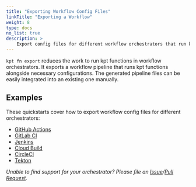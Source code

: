 ```yaml
---
title: "Exporting Workflow Config Files"
linkTitle: "Exporting a Workflow"
weight: 8
type: docs
no_list: true
description: >
    Export config files for different workflow orchestrators that run kpt functions
---
```


`kpt fn export` reduces the work to run kpt functions in workflow orchestrators. It exports a workflow pipeline that runs kpt functions alongside necessary configurations. The generated pipeline files can be easily integrated into an existing one manually.

## Examples

These quickstarts cover how to export workflow config files for different
orchestrators:

- [GitHub Actions]
- [GitLab CI]
- [Jenkins]
- [Cloud Build]
- [CircleCI]
- [Tekton]

*Unable to find support for your orchestrator? Please file an [Issue]/[Pull Request].*

[GitHub Actions]: /guides/consumer/function/export/github-actions/
[GitLab CI]: /guides/consumer/function/export/gitlab-ci/
[Jenkins]: /guides/consumer/function/export/jenkins/
[Cloud Build]: /guides/consumer/function/export/cloud-build/
[CircleCI]: /guides/consumer/function/export/circleci/
[Tekton]: /guides/consumer/function/export/tekton/
[Issue]: https://github.com/GoogleContainerTools/kpt/issues
[Pull Request]: https://github.com/GoogleContainerTools/kpt/pulls
